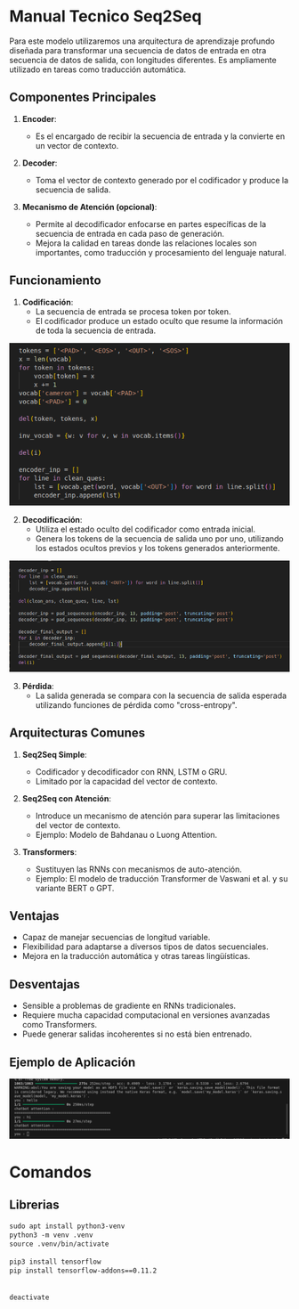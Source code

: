 # Manual Tecnico Seq2Seq

Para este modelo utilizaremos una arquitectura de aprendizaje profundo diseñada para transformar una secuencia de datos de entrada en otra secuencia de datos de salida, con longitudes diferentes. Es ampliamente utilizado en tareas como traducción automática.

## Componentes Principales

1. **Encoder**:
   - Es el encargado de recibir la secuencia de entrada y la convierte en un vector de contexto.

2. **Decoder**:
   - Toma el vector de contexto generado por el codificador y produce la secuencia de salida.

3. **Mecanismo de Atención (opcional)**:
   - Permite al decodificador enfocarse en partes específicas de la secuencia de entrada en cada paso de generación.
   - Mejora la calidad en tareas donde las relaciones locales son importantes, como traducción y procesamiento del lenguaje natural.

## Funcionamiento

1. **Codificación**:
   - La secuencia de entrada se procesa token por token.
   - El codificador produce un estado oculto que resume la información de toda la secuencia de entrada.

![Codificación](img/001.png)

2. **Decodificación**:
   - Utiliza el estado oculto del codificador como entrada inicial.
   - Genera los tokens de la secuencia de salida uno por uno, utilizando los estados ocultos previos y los tokens generados anteriormente.

![Decodificación](img/002.png)

3. **Pérdida**:
   - La salida generada se compara con la secuencia de salida esperada utilizando funciones de pérdida como "cross-entropy".

## Arquitecturas Comunes

1. **Seq2Seq Simple**:
   - Codificador y decodificador con RNN, LSTM o GRU.
   - Limitado por la capacidad del vector de contexto.

2. **Seq2Seq con Atención**:
   - Introduce un mecanismo de atención para superar las limitaciones del vector de contexto.
   - Ejemplo: Modelo de Bahdanau o Luong Attention.

3. **Transformers**:
   - Sustituyen las RNNs con mecanismos de auto-atención.
   - Ejemplo: El modelo de traducción Transformer de Vaswani et al. y su variante BERT o GPT.

## Ventajas

- Capaz de manejar secuencias de longitud variable.
- Flexibilidad para adaptarse a diversos tipos de datos secuenciales.
- Mejora en la traducción automática y otras tareas lingüísticas.

## Desventajas

- Sensible a problemas de gradiente en RNNs tradicionales.
- Requiere mucha capacidad computacional en versiones avanzadas como Transformers.
- Puede generar salidas incoherentes si no está bien entrenado.

## Ejemplo de Aplicación

![ejemplo](img/003.png)

# Comandos

## Librerias
```
sudo apt install python3-venv
python3 -m venv .venv
source .venv/bin/activate

pip3 install tensorflow
pip install tensorflow-addons==0.11.2


deactivate

```

